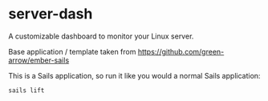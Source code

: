 # server-dash

A customizable dashboard to monitor your Linux server.

Base application / template taken from https://github.com/green-arrow/ember-sails

This is a Sails application, so run it like you would a normal Sails application:

```
sails lift
```